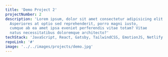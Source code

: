 ```yaml
---
title: 'Demo Project 2'
projectNumber: 2
description: 'Lorem ipsum, dolor sit amet consectetur adipisicing elit.
  Asperiores at optio sed reprehenderit, porro magni iusto,
  cumque ab ea amet ipsa eveniet perferendis vitae totam? Vitae
  natus necessitatibus doloremque architecto?'
techStack: 'JavaScript, React, Gatsby, TailwindCSS, EmotionJS, Netlify'
repoLink: '#'
image: '../../images/projects/demo.jpg'
---
```

